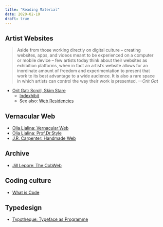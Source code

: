 ```yaml
---
title: "Reading Material"
date: 2020-02-10
draft: true
---
```



## Artist Websites
> Aside from those working directly on digital culture – creating websites, apps, and videos meant to be experienced on a computer or mobile device – few artists today think about their websites as exhibition platforms, when in fact an artist’s website allows for an inordinate amount of freedom and experimentation to present that work to its best advantage to a wide audience. It is also a rare space in which artists can control the way their work is presented. *—Orit Gat*
- [Orit Gat: Scroll, Skim Stare](http://oritgat.com/Scroll-Skim-Stare)
  - [Indexhibit](https://www.indexhibit.org/)
  - See also: [Web Residencies](https://web-residencies.zkm.de/)

## Vernacular Web
- [Olia Lialina: Vernacular Web](http://art.teleportacia.org/observation/vernacular/)
- [Olia Lialina: Prof.Dr.Style](http://contemporary-home-computing.org/prof-dr-style/)
- [J.R. Carpenter: Handmade Web](http://luckysoap.com/statements/handmadeweb.html)

## Archive
- [Jill Lepore: The CobWeb](https://www.newyorker.com/magazine/2015/01/26/cobweb)

## Coding culture
- [What is Code](https://www.bloomberg.com/graphics/2015-paul-ford-what-is-code/)

## Typedesign

- [Typotheque: Typeface as Programme](https://www.typotheque.com/articles/typeface_as_programme)

